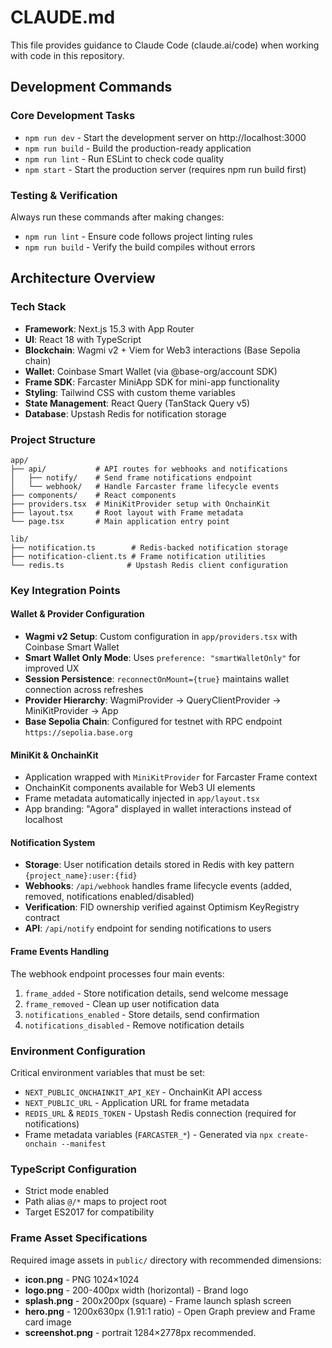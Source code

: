 # CLAUDE.md

This file provides guidance to Claude Code (claude.ai/code) when working with code in this repository.

## Development Commands

### Core Development Tasks
- `npm run dev` - Start the development server on http://localhost:3000
- `npm run build` - Build the production-ready application
- `npm run lint` - Run ESLint to check code quality
- `npm start` - Start the production server (requires npm run build first)

### Testing & Verification
Always run these commands after making changes:
- `npm run lint` - Ensure code follows project linting rules
- `npm run build` - Verify the build compiles without errors

## Architecture Overview

### Tech Stack
- **Framework**: Next.js 15.3 with App Router
- **UI**: React 18 with TypeScript
- **Blockchain**: Wagmi v2 + Viem for Web3 interactions (Base Sepolia chain)
- **Wallet**: Coinbase Smart Wallet (via @base-org/account SDK)
- **Frame SDK**: Farcaster MiniApp SDK for mini-app functionality
- **Styling**: Tailwind CSS with custom theme variables
- **State Management**: React Query (TanStack Query v5)
- **Database**: Upstash Redis for notification storage

### Project Structure
```
app/
├── api/           # API routes for webhooks and notifications
│   ├── notify/    # Send frame notifications endpoint
│   └── webhook/   # Handle Farcaster frame lifecycle events
├── components/    # React components
├── providers.tsx  # MiniKitProvider setup with OnchainKit
├── layout.tsx     # Root layout with Frame metadata
└── page.tsx       # Main application entry point

lib/
├── notification.ts        # Redis-backed notification storage
├── notification-client.ts # Frame notification utilities
└── redis.ts              # Upstash Redis client configuration
```

### Key Integration Points

#### Wallet & Provider Configuration
- **Wagmi v2 Setup**: Custom configuration in `app/providers.tsx` with Coinbase Smart Wallet
- **Smart Wallet Only Mode**: Uses `preference: "smartWalletOnly"` for improved UX
- **Session Persistence**: `reconnectOnMount={true}` maintains wallet connection across refreshes
- **Provider Hierarchy**: WagmiProvider → QueryClientProvider → MiniKitProvider → App
- **Base Sepolia Chain**: Configured for testnet with RPC endpoint `https://sepolia.base.org`

#### MiniKit & OnchainKit
- Application wrapped with `MiniKitProvider` for Farcaster Frame context
- OnchainKit components available for Web3 UI elements
- Frame metadata automatically injected in `app/layout.tsx`
- App branding: "Agora" displayed in wallet interactions instead of localhost

#### Notification System
- **Storage**: User notification details stored in Redis with key pattern `{project_name}:user:{fid}`
- **Webhooks**: `/api/webhook` handles frame lifecycle events (added, removed, notifications enabled/disabled)
- **Verification**: FID ownership verified against Optimism KeyRegistry contract
- **API**: `/api/notify` endpoint for sending notifications to users

#### Frame Events Handling
The webhook endpoint processes four main events:
1. `frame_added` - Store notification details, send welcome message
2. `frame_removed` - Clean up user notification data
3. `notifications_enabled` - Store details, send confirmation
4. `notifications_disabled` - Remove notification details

### Environment Configuration
Critical environment variables that must be set:
- `NEXT_PUBLIC_ONCHAINKIT_API_KEY` - OnchainKit API access
- `NEXT_PUBLIC_URL` - Application URL for frame metadata
- `REDIS_URL` & `REDIS_TOKEN` - Upstash Redis connection (required for notifications)
- Frame metadata variables (`FARCASTER_*`) - Generated via `npx create-onchain --manifest`

### TypeScript Configuration
- Strict mode enabled
- Path alias `@/*` maps to project root
- Target ES2017 for compatibility

### Frame Asset Specifications
Required image assets in `public/` directory with recommended dimensions:
- **icon.png** - PNG 1024×1024
- **logo.png** - 200-400px width (horizontal) - Brand logo
- **splash.png** - 200x200px (square) - Frame launch splash screen
- **hero.png** - 1200x630px (1.91:1 ratio) - Open Graph preview and Frame card image
- **screenshot.png** - portrait 1284×2778px recommended.
